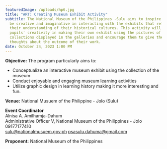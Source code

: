 ```yaml
---
featuredImage: /uploads/hp6.jpg
title: "ART: Creating Museum Exhibit Activity"
subtitle: The National Museum of the Philippines -Sulu aims to inspire pupils to
  be creative and imaginative in interacting with the exhibits that reflect
  their understanding of their historical cultures. This activity will test
  pupils' creativity in making their own exhibit using the pictures of all
  collections displayed in the galleries and encourage them to give their
  thoughts about the outcome of their work.
date: October 24, 2023 1:00 PM
---
```

<!--StartFragment-->

**O﻿bjective:** The program particularly aims to:

* Conceptualize an interactive museum exhibit using the collection of the museum
* Conduct enjoyable and engaging museum learning activities 
* Utilize graphic design in learning history making it more interesting and fun.

**V﻿enue:** National Musuem of the Philippine - Jolo (Sulu)

**E﻿vent Coordinator**\
Alnisa A. Amilhamja-Dahum\
Administrative Officer V, National Museum of the Philippines - Jolo\
09177177410 \
sulu@nationalmusuem.gov.ph
psasulu.dahuma@gmail.com

**P﻿roponent:** National Museum of the Philippines

<!--EndFragment-->